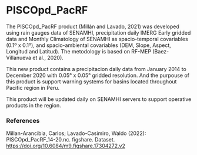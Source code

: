 # PISCOpd_PacRF
The PISCOpd_PacRF product (Millán and Lavado, 2021) was developed using rain gauges data of SENAMHI, precipitation daily IMERG Early gridded data and Monthly Climatology of SENAMHI as spacio-temporal covariables (0.1º x 0.1º), and spacio-ambiental covariables (DEM, Slope, Aspect, Longitud and Latitud). The metodology is based on RF-MEP (Baez-Villanueva et al., 2020).

This new product contains a precipitacion daily data from January 2014 to December 2020 with 0.05° x 0.05° gridded resolution. And the purpouse of this product is support warning systems for basins located throughout Pacific region in Peru.

This product will be updated daily on SENAMHI servers to support operative products in the region.

### References
Millan-Arancibia, Carlos; Lavado-Casimiro, Waldo (2022): PISCOpd_PacRF_14-20.nc. figshare. Dataset. https://doi.org/10.6084/m9.figshare.17304272.v2 
